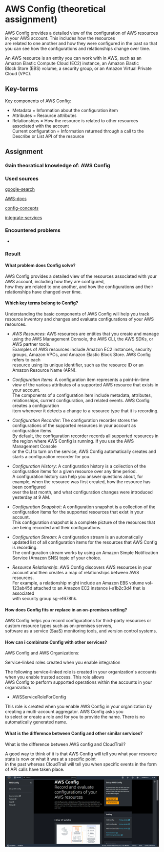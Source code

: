 # AWS Config (theoretical assignment)  
AWS Config provides a detailed view of the configuration of AWS resources in your AWS account. This includes how the resources   
are related to one another and how they were configured in the past so that you can see how the configurations and relationships change over time.  

An AWS resource is an entity you can work with in AWS, such as an Amazon Elastic Compute Cloud (EC2) instance, an Amazon Elastic   
Block Store (EBS) volume, a security group, or an Amazon Virtual Private Cloud (VPC).   

## Key-terms  
Key components of AWS Config:
* Metadata = Information about the configuration item  
* Attributes = Resource attributes  
* Relationships = How the resource is related to other resources associated with the account  
Current configuration = Information returned through a call to the Describe or List API of the resource  

## Assignment  
### Gain theoratical knowledge of: AWS Config   

### Used sources  
[google-search](https://www.google.com/search?client=firefox-b-d&q=what+is+AWS+config)  

[AWS-docs](https://docs.aws.amazon.com/config/latest/developerguide/WhatIsConfig.html)  

[config-concepts](https://docs.aws.amazon.com/config/latest/developerguide/config-concepts.html)  

[integrate-services](https://docs.aws.amazon.com/organizations/latest/userguide/services-that-can-integrate-config.html)  

### Encountered problems  
-  

### Result   
#### What problem does Config solve?     
AWS Config provides a detailed view of the resources associated with your AWS account, including how they are configured,   
how they are related to one another, and how the configurations and their relationships have changed over time.   

#### Which key terms belong to Config?    
Understanding the basic components of AWS Config will help you track resource inventory and changes and evaluate configurations of your AWS resources.    
* _AWS Resources_: AWS resources are entities that you create and manage using the AWS Management Console, the AWS CLI, the AWS SDKs, or AWS partner tools.   
Examples of AWS resources include Amazon EC2 instances, security groups, Amazon VPCs, and Amazon Elastic Block Store. AWS Config refers to each   
resource using its unique identifier, such as the resource ID or an Amazon Resource Name (ARN).   

* _Configuration Items_: A configuration item represents a point-in-time view of the various attributes of a supported AWS resource that exists in your account.    
The components of a configuration item include metadata, attributes, relationships, current configuration, and related events. AWS Config creates a configuration   
item whenever it detects a change to a resource type that it is recording.  

* _Configuration Recorder_: The configuration recorder stores the configurations of the supported resources in your account as configuration items.   
By default, the configuration recorder records all supported resources in the region where AWS Config is running. If you use the AWS Management Console   
or the CLI to turn on the service, AWS Config automatically creates and starts a configuration recorder for you.  

* _Configuration History_: A configuration history is a collection of the configuration items for a given resource over any time period.   
A configuration history can help you answer questions about, for example, when the resource was first created, how the resource has been configured   
over the last month, and what configuration changes were introduced yesterday at 9 AM.  

* _Configuration Snapshot_: A configuration snapshot is a collection of the configuration items for the supported resources that exist in your account.   
This configuration snapshot is a complete picture of the resources that are being recorded and their configurations.  

* _Configuration Stream_: A configuration stream is an automatically updated list of all configuration items for the resources that AWS Config is recording.   
The configuration stream works by using an Amazon Simple Notification Service (Amazon SNS) topic of your choice.  

* _Resource Relationship_: AWS Config discovers AWS resources in your account and then creates a map of relationships between AWS resources.   
For example, a relationship might include an Amazon EBS volume vol-123ab45d attached to an Amazon EC2 instance i-a1b2c3d4 that is associated   
with security group sg-ef678hk.   

#### How does Config fits or replace in an on-premises setting?  
AWS Config helps you record configurations for third-party resources or custom resource types such as on-premises servers,   
software as a service (SaaS) monitoring tools, and version control systems.  

#### How can i combinate Config with other services?    
AWS Config and AWS Organizations:  

Service-linked roles created when you enable integration

The following service-linked role is created in your organization's accounts when you enable trusted access. This role allows   
AWS Config to perform supported operations within the accounts in your organization.  

* AWSServiceRoleForConfig  

This role is created when you enable AWS Config in your organization by creating a multi-account aggregator. AWS Config asks you   
to select or create a role and for you to provide the name. There is no automatically generated name.  

#### What is the difference between Config and other similar services?       
What is the difference between AWS config and CloudTrail?  

A good way to think of it is that AWS Config will tell you what your resource state is now or what it was at a specific point   
in the past whereas CloudTrail will tell you when specific events in the form of API calls have taken place.  

![config-in-console](../00_includes/AWS-03/AWS-6.12-config-in-console.png)